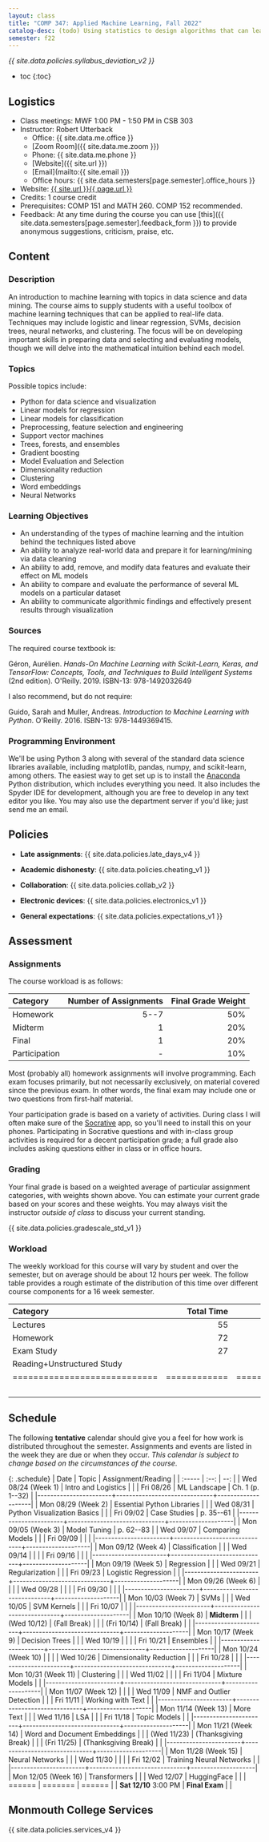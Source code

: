 ```yaml
---
layout: class
title: "COMP 347: Applied Machine Learning, Fall 2022"
catalog-desc: (todo) Using statistics to design algorithms that can learn from data.
semester: f22
---
```


*{{ site.data.policies.syllabus_deviation_v2 }}*

* toc
{:toc}

## Logistics

* Class meetings: MWF 1:00 PM - 1:50 PM in CSB 303
* Instructor: Robert Utterback
  * Office: {{ site.data.me.office }}
  * [Zoom Room]({{ site.data.me.zoom }})
  * Phone: {{ site.data.me.phone }}
  * [Website]({{ site.url }})
  * [Email](mailto:{{ site.email }})
  * Office hours: {{ site.data.semesters[page.semester].office_hours }}
* Website: <a href="{{ site.url }}{{ page.url }}">{{ site.url }}{{ page.url }}</a>
* Credits: 1 course credit
* Prerequisites: COMP 151 and MATH 260. COMP 152 recommended.
* Feedback: At any time during the course you can use
  [this]({{ site.data.semesters[page.semester].feedback_form }}) to provide
  anonymous suggestions, criticism, praise, etc.

## Content

### Description

An introduction to machine learning with topics in data science and
data mining. The course aims to supply students with a useful toolbox
of machine learning techniques that can be applied to real-life
data. Techniques may include logistic and linear regression, SVMs,
decision trees, neural networks, and clustering. The focus will be on
developing important skills in preparing data and selecting and
evaluating models, though we will delve into the mathematical
intuition behind each model.

### Topics

Possible topics include:

* Python for data science and visualization
* Linear models for regression
* Linear models for classification
* Preprocessing, feature selection and engineering
* Support vector machines
* Trees, forests, and ensembles
* Gradient boosting
* Model Evaluation and Selection
* Dimensionality reduction
* Clustering
* Word embeddings
* Neural Networks

### Learning Objectives

* An understanding of the types of machine learning and the intuition behind the techniques listed above
* An ability to analyze real-world data and prepare it for learning/mining via data cleaning
* An ability to add, remove, and modify data features and evaluate their effect on ML models
* An ability to compare and evaluate the performance of several ML models on a particular dataset
* An ability to communicate algorithmic findings and effectively present results through visualization

### Sources

The required course textbook is:

Géron, Aurélien. *Hands-On Machine Learning with Scikit-Learn, Keras,
and TensorFlow: Concepts, Tools, and Techniques to Build Intelligent
Systems* (2nd edition). O'Reilly. 2019. ISBN-13: 978-1492032649

I also recommend, but do not require:

Guido, Sarah and Muller, Andreas. *Introduction to Machine Learning
with Python*. O'Reilly. 2016. ISBN-13: 978-1449369415.

### Programming Environment

We'll be using Python 3 along with several of the standard data
science libraries available, including matplotlib, pandas, numpy, and
scikit-learn, among others. The easiest way to get set up is to
install the [Anaconda](https://www.anaconda.com/) Python distribution,
which includes everything you need. It also includes the Spyder IDE
for development, although you are free to develop in any text editor
you like. You may also use the department server if you'd like; just
send me an email.

## Policies

* **Late assignments**: {{ site.data.policies.late_days_v4 }}

* **Academic dishonesty**: {{ site.data.policies.cheating_v1 }}

* **Collaboration**: {{ site.data.policies.collab_v2 }}

* **Electronic devices**: {{ site.data.policies.electronics_v1 }}

* **General expectations**: {{ site.data.policies.expectations_v1 }}

## Assessment

### Assignments

The course workload is as follows:

| Category      | Number of Assignments | Final Grade Weight |
| :-----        |              -------: |                 -: |
| Homework      |                  5--7 |                50% |
| Midterm       |                     1 |                20% |
| Final         |                     1 |                20% |
| Participation |                     - |                10% |

Most (probably all) homework assignments will involve
programming. Each exam focuses primarily, but not necessarily
exclusively, on material covered since the previous exam. In other
words, the final exam may include one or two questions from first-half
material.

Your participation grade is based on a variety of activities. During
class I will often make sure of the
[Socrative](https://socrative.com/) app, so you'll need to install
this on your phones. Participating in Socrative questions and with
in-class group activities is required for a decent participation
grade; a full grade also includes asking questions either in class or
in office hours.

### Grading

Your final grade is based on a weighted average of particular
assignment categories, with weights shown above. You can estimate your
current grade based on your scores and these weights. You may always
visit the instructor *outside of class* to discuss your current
standing.

{{ site.data.policies.gradescale_std_v1 }}

### Workload

The weekly workload for this course will vary by student and over the
semester, but on average should be about 12 hours per week. The follow
table provides a rough estimate of the distribution of this time over
different course components for a 16 week semester.

| Category                     |   Total Time |     Time/Week (Hours) |
| :-----                       |     -------: |    -----------------: |
| Lectures                     |           55 |                   2.5 |
| Homework                     |           72 |                   4.5 |
| Exam Study                   |           27 |                   1.5 |
| Reading+Unstructured Study   |              |                   2.5 |
| ============================ | ============ | ===================== |
|                              |              |                    11 |

## Schedule
The following **tentative** calendar should give you a feel for how
work is distributed throughout the semester. Assignments and events
are listed in the week they are due or when they occur. *This calendar
is subject to change based on the circumstances of the course*.

<!-- (let* ((start-date (org-read-date nil nil "2018-08-21")) -->
<!--        (end-date (org-read-date nil nil "2018-12-05")) -->
<!--        (days (list "Mon" "Tue" "Wed" "Fri")) -->
<!--        (current start-date)) -->
<!--   (while (string< current end-date) -->
<!--     (let* ((time (org-time-string-to-time current)) -->
<!--            (day (format-time-string "%a" time))) -->
<!--       (if (member day days) -->
<!--           (princ (concat (format-time-string "%a %m/%d" time) "\n")))) -->
<!--     (setq current (org-read-date nil nil "++1" nil (org-time-string-to-time current))))) -->

{: .schedule}
| Date                  | Topic                        | Assignment/Reading |
| :-----                | :--:                         | --:                |
| Wed 08/24 (Week 1)    | Intro and Logistics          |                    |
| Fri 08/26             | ML Landscape                 | Ch. 1 (p. 1--32)   |
|-----------------------+------------------------------+--------------------|
| Mon 08/29 (Week 2)    | Essential Python Libraries   |                    |
| Wed 08/31             | Python Visualization Basics  |                    |
| Fri 09/02             | Case Studies                 | p. 35--61          |
|-----------------------+------------------------------+--------------------|
| Mon 09/05 (Week 3)    | Model Tuning                 | p. 62--83          |
| Wed 09/07             | Comparing Models             |                    |
| Fri 09/09             |                              |                    |
|-----------------------+------------------------------+--------------------|
| Mon 09/12 (Week 4)    | Classification               |                    |
| Wed 09/14             |                              |                    |
| Fri 09/16             |                              |                    |
|-----------------------+------------------------------+--------------------|
| Mon 09/19 (Week 5)    | Regression                   |                    |
| Wed 09/21             | Regularization               |                    |
| Fri 09/23             | Logistic Regression          |                    |
|-----------------------+------------------------------+--------------------|
| Mon 09/26 (Week 6)    |                              |                    |
| Wed 09/28             |                              |                    |
| Fri 09/30             |                              |                    |
|-----------------------+------------------------------+--------------------|
| Mon 10/03 (Week 7)    | SVMs                         |                    |
| Wed 10/05             | SVM Kernels                  |                    |
| Fri 10/07             |                              |                    |
|-----------------------+------------------------------+--------------------|
| Mon 10/10 (Week 8)    | **Midterm**                  |                    |
| (Wed 10/12)           | (Fall Break)                 |                    |
| (Fri 10/14)           | (Fall Break)                 |                    |
|-----------------------+------------------------------+--------------------|
| Mon 10/17 (Week 9)    | Decision Trees               |                    |
| Wed 10/19             |                              |                    |
| Fri 10/21             | Ensembles                    |                    |
|-----------------------+------------------------------+--------------------|
| Mon 10/24 (Week 10)   |                              |                    |
| Wed 10/26             | Dimensionality Reduction     |                    |
| Fri 10/28             |                              |                    |
|-----------------------+------------------------------+--------------------|
| Mon 10/31 (Week 11)   | Clustering                   |                    |
| Wed 11/02             |                              |                    |
| Fri 11/04             | Mixture Models               |                    |
|-----------------------+------------------------------+--------------------|
| Mon 11/07 (Week 12)   |                              |                    |
| Wed 11/09             | NMF and Outlier Detection    |                    |
| Fri 11/11             | Working with Text            |                    |
|-----------------------+------------------------------+--------------------|
| Mon 11/14 (Week 13)   | More Text                    |                    |
| Wed 11/16             | LSA                          |                    |
| Fri 11/18             | Topic Models                 |                    |
|-----------------------+------------------------------+--------------------|
| Mon 11/21 (Week 14)   | Word and Document Embeddings |                    |
| (Wed 11/23)           | (Thanksgiving Break)         |                    |
| (Fri 11/25)           | (Thanksgiving Break)         |                    |
|-----------------------+------------------------------+--------------------|
| Mon 11/28 (Week 15)   | Neural Networks              |                    |
| Wed 11/30             |                              |                    |
| Fri 12/02             | Training Neural Networks     |                    |
|-----------------------+------------------------------+--------------------|
| Mon 12/05 (Week 16)   | Transformers                 |                    |
| Wed 12/07             | HuggingFace                  |                    |
| ======                | =======                      | ======             |
| **Sat 12/10** 3:00 PM | **Final Exam**               |                    |

## Monmouth College Services

{{ site.data.policies.services_v4 }}

<!-- Local Variables: -->
<!-- eval: (orgtbl-mode) -->
<!-- End: -->
